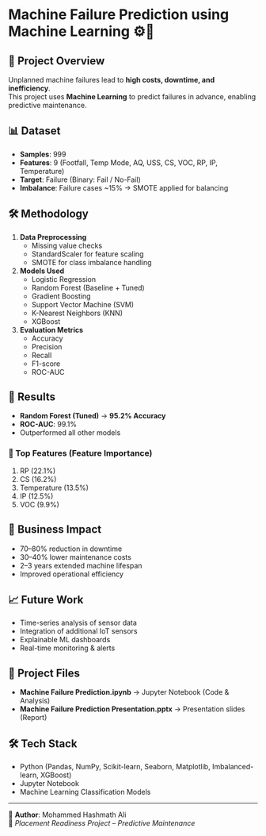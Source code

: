 # Machine Failure Prediction using Machine Learning ⚙️🤖

## 📌 Project Overview
Unplanned machine failures lead to **high costs, downtime, and inefficiency**.  
This project uses **Machine Learning** to predict failures in advance, enabling predictive maintenance.

## 📊 Dataset
- **Samples**: 999  
- **Features**: 9 (Footfall, Temp Mode, AQ, USS, CS, VOC, RP, IP, Temperature)  
- **Target**: Failure (Binary: Fail / No-Fail)  
- **Imbalance**: Failure cases ~15% → SMOTE applied for balancing

## 🛠️ Methodology
1. **Data Preprocessing**
   - Missing value checks
   - StandardScaler for feature scaling
   - SMOTE for class imbalance handling
2. **Models Used**
   - Logistic Regression
   - Random Forest (Baseline + Tuned)
   - Gradient Boosting
   - Support Vector Machine (SVM)
   - K-Nearest Neighbors (KNN)
   - XGBoost
3. **Evaluation Metrics**
   - Accuracy
   - Precision
   - Recall
   - F1-score
   - ROC-AUC

## 🚀 Results
- **Random Forest (Tuned)** → **95.2% Accuracy**  
- **ROC-AUC**: 99.1%  
- Outperformed all other models

### 🔑 Top Features (Feature Importance)
1. RP (22.1%)  
2. CS (16.2%)  
3. Temperature (13.5%)  
4. IP (12.5%)  
5. VOC (9.9%)  

## 💼 Business Impact
- 70–80% reduction in downtime  
- 30–40% lower maintenance costs  
- 2–3 years extended machine lifespan  
- Improved operational efficiency  

## 📈 Future Work
- Time-series analysis of sensor data  
- Integration of additional IoT sensors  
- Explainable ML dashboards  
- Real-time monitoring & alerts  

## 📂 Project Files
- **Machine Failure Prediction.ipynb** → Jupyter Notebook (Code & Analysis)  
- **Machine Failure Prediction Presentation.pptx** → Presentation slides (Report)

## 🛠️ Tech Stack
- Python (Pandas, NumPy, Scikit-learn, Seaborn, Matplotlib, Imbalanced-learn, XGBoost)  
- Jupyter Notebook  
- Machine Learning Classification Models  

---
👤 **Author**: Mohammed Hashmath Ali  
📌 *Placement Readiness Project – Predictive Maintenance*

